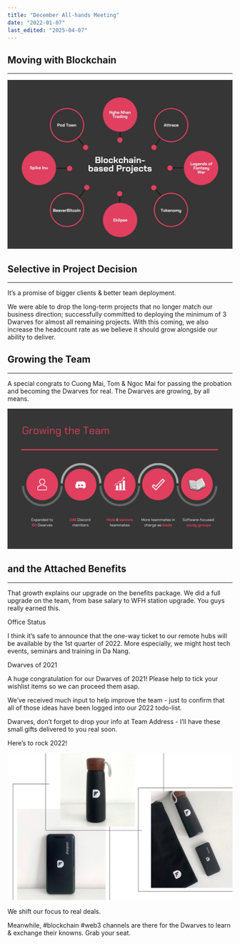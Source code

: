 ```yaml
---
title: "December All-hands Meeting"
date: "2022-01-07"
last_edited: "2025-04-07"
---
```

## Moving with Blockchain

---

![](assets/notion-image-1744007399532-vkmfd.webp)

## Selective in Project Decision

---

It’s a promise of bigger clients & better team deployment.

We were able to drop the long-term projects that no longer match our business direction; successfully committed to deploying the minimum of 3 Dwarves for almost all remaining projects. With this coming, we also increase the headcount rate as we believe it should grow alongside our ability to deliver.

## Growing the Team

---

A special congrats to Cuong Mai, Tom & Ngoc Mai for passing the probation and becoming the Dwarves for real. The Dwarves are growing, by all means.

![](assets/notion-image-1744007400519-ypyzr.webp)

## and the Attached Benefits

---

That growth explains our upgrade on the benefits package. We did a full upgrade on the team, from base salary to WFH station upgrade. You guys really earned this.

Office Status

I think it’s safe to announce that the one-way ticket to our remote hubs will be available by the 1st quarter of 2022. More especially, we might host tech events, seminars and training in Da Nang.

Dwarves of 2021

A huge congratulation for our Dwarves of 2021! Please help to tick your wishlist items so we can proceed them asap.

We’ve received much input to help improve the team - just to confirm that all of those ideas have been logged into our 2022 todo-list.


Dwarves, don’t forget to drop your info at Team Address - I’ll have these small gifts delivered to you real soon.

Here’s to rock 2022!

![](assets/notion-image-1744007403130-30xm1.webp)

We shift our focus to real deals.

Meanwhile, #blockchain #web3 channels are there for the Dwarves to learn & exchange their knowns. Grab your seat.


